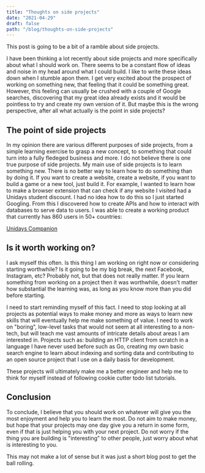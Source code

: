 ```yaml
---
title: "Thoughts on side projects"
date: "2021-04-29"
draft: false
path: "/blog/thoughts-on-side-projects"
---
```


This post is going to be a bit of a ramble about side projects. 

I have been thinking a lot recently about side projects and more specifically about what I should work on. There seems to be a constant flow of ideas and noise in my head around what I could build. I like to write these ideas down when I stumble apon them. I get very excited about the prospect of working on something new, that feeling that it could be something great. However, this feeling can usually be crushed with a couple of Google searches, discovering that my great idea already exists and it would be pointless to try and create my own version of it. But maybe this is the wrong perspective, after all what actually is the point in side projects?

## The point of side projects

In my opinion there are various different purposes of side projects, from a simple learning exercise to grasp a new concept, to something that could turn into a fully fledeged business and more. I do not believe there is one true purpose of side projects. My main use of side projects is to learn something new. There is no better way to learn how to do something than by doing it. If you want to create a website, create a website, if you want to build a game or a new tool, just build it. For example, I wanted to learn how to make a browser extension that can check if any website I visited had a Unidays student discount. I had no idea how to do this so I just started Googling. From this I discovered how to create APIs and how to interact with databases to serve data to users. I was able to create a working product that currently has 860 users in 50+ countries: 

[Unidays Companion](https://chrome.google.com/webstore/detail/unidays-companion/aagdmokijggnnehohbkjkphpllmpmlgm?hl=en-GB)

## Is it worth working on?

I ask myself this often. Is this thing I am working on right now or considering starting worthwhile? Is it going to be my big break, the next Facebook, Instagram, etc? Probably not, but that does not really matter. If you learn something from working on a project then it was worthwhile, doesn't matter how substantial the learning was, as long as you know more than you did before starting. 

I need to start reminding myself of this fact. I need to stop looking at all projects as potential ways to make money and more as ways to learn new skills that will eventually help me make something of value. I need to work on "boring", low-level tasks that would not seem at all interesting to a non-tech, but will teach me vast amounts of intricate details about areas I am interested in. Projects such as: building an HTTP client from scratch in a language I have never used before such as Go, creating my own basic search engine to learn about indexing and sorting data and contributing to an open source project that I use on a daily basis for development. 

These projects will ultimately make me a better engineer and help me to think for myself instead of following cookie cutter todo list tutorials.

## Conclusion

To conclude, I believe that you should work on whatever will give you the most enjoyment and help you to learn the most. Do not aim to make money, but hope that your projects may one day give you a return in some form, even if that is just helping you with your next project. Do not worry if the thing you are building is "interesting" to other people, just worry about what is interesting to you.

This may not make a lot of sense but it was just a short blog post to get the ball rolling.